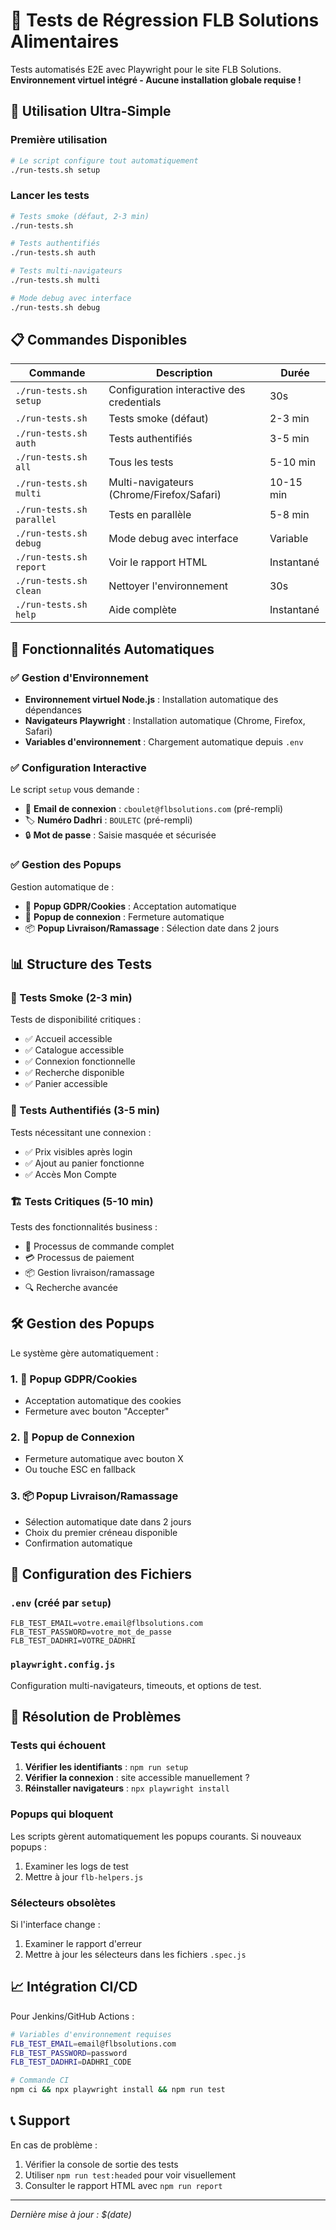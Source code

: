 # 🧪 Tests de Régression FLB Solutions Alimentaires

Tests automatisés E2E avec Playwright pour le site FLB Solutions.
**Environnement virtuel intégré - Aucune installation globale requise !**

## 🚀 Utilisation Ultra-Simple

### Première utilisation
```bash
# Le script configure tout automatiquement
./run-tests.sh setup
```

### Lancer les tests
```bash
# Tests smoke (défaut, 2-3 min)
./run-tests.sh

# Tests authentifiés
./run-tests.sh auth

# Tests multi-navigateurs  
./run-tests.sh multi

# Mode debug avec interface
./run-tests.sh debug
```

## 📋 Commandes Disponibles

| Commande | Description | Durée |
|----------|-------------|-------|
| `./run-tests.sh setup` | Configuration interactive des credentials | 30s |
| `./run-tests.sh` | Tests smoke (défaut) | 2-3 min |
| `./run-tests.sh auth` | Tests authentifiés | 3-5 min |
| `./run-tests.sh all` | Tous les tests | 5-10 min |
| `./run-tests.sh multi` | Multi-navigateurs (Chrome/Firefox/Safari) | 10-15 min |
| `./run-tests.sh parallel` | Tests en parallèle | 5-8 min |
| `./run-tests.sh debug` | Mode debug avec interface | Variable |
| `./run-tests.sh report` | Voir le rapport HTML | Instantané |
| `./run-tests.sh clean` | Nettoyer l'environnement | 30s |
| `./run-tests.sh help` | Aide complète | Instantané |

## 🔧 Fonctionnalités Automatiques

### ✅ Gestion d'Environnement
- **Environnement virtuel Node.js** : Installation automatique des dépendances
- **Navigateurs Playwright** : Installation automatique (Chrome, Firefox, Safari)
- **Variables d'environnement** : Chargement automatique depuis `.env`

### ✅ Configuration Interactive
Le script `setup` vous demande :
- 📧 **Email de connexion** : `cboulet@flbsolutions.com` (pré-rempli)
- 🏷️ **Numéro Dadhri** : `BOULETC` (pré-rempli)  
- 🔒 **Mot de passe** : Saisie masquée et sécurisée

### ✅ Gestion des Popups
Gestion automatique de :
- 🍪 **Popup GDPR/Cookies** : Acceptation automatique
- 🔐 **Popup de connexion** : Fermeture automatique  
- 📦 **Popup Livraison/Ramassage** : Sélection date dans 2 jours

## 📊 Structure des Tests

### 🚨 Tests Smoke (2-3 min)
Tests de disponibilité critiques :
- ✅ Accueil accessible
- ✅ Catalogue accessible  
- ✅ Connexion fonctionnelle
- ✅ Recherche disponible
- ✅ Panier accessible

### 🔐 Tests Authentifiés (3-5 min)
Tests nécessitant une connexion :
- ✅ Prix visibles après login
- ✅ Ajout au panier fonctionne
- ✅ Accès Mon Compte

### 🏗️ Tests Critiques (5-10 min)
Tests des fonctionnalités business :
- 🛒 Processus de commande complet
- 💳 Processus de paiement
- 📦 Gestion livraison/ramassage
- 🔍 Recherche avancée

## 🛠️ Gestion des Popups

Le système gère automatiquement :

### 1. 🍪 Popup GDPR/Cookies
- Acceptation automatique des cookies
- Fermeture avec bouton "Accepter"

### 2. 🔐 Popup de Connexion
- Fermeture automatique avec bouton X
- Ou touche ESC en fallback

### 3. 📦 Popup Livraison/Ramassage
- Sélection automatique date dans 2 jours
- Choix du premier créneau disponible
- Confirmation automatique

## 📁 Configuration des Fichiers

### `.env` (créé par `setup`)
```env
FLB_TEST_EMAIL=votre.email@flbsolutions.com
FLB_TEST_PASSWORD=votre_mot_de_passe
FLB_TEST_DADHRI=VOTRE_DADHRI
```

### `playwright.config.js`
Configuration multi-navigateurs, timeouts, et options de test.

## 🐛 Résolution de Problèmes

### Tests qui échouent
1. **Vérifier les identifiants** : `npm run setup`
2. **Vérifier la connexion** : site accessible manuellement ?
3. **Réinstaller navigateurs** : `npx playwright install`

### Popups qui bloquent
Les scripts gèrent automatiquement les popups courants. Si nouveaux popups :
1. Examiner les logs de test
2. Mettre à jour `flb-helpers.js`

### Sélecteurs obsolètes
Si l'interface change :
1. Examiner le rapport d'erreur
2. Mettre à jour les sélecteurs dans les fichiers `.spec.js`

## 📈 Intégration CI/CD

Pour Jenkins/GitHub Actions :
```bash
# Variables d'environnement requises
FLB_TEST_EMAIL=email@flbsolutions.com
FLB_TEST_PASSWORD=password
FLB_TEST_DADHRI=DADHRI_CODE

# Commande CI
npm ci && npx playwright install && npm run test
```

## 📞 Support

En cas de problème :
1. Vérifier la console de sortie des tests
2. Utiliser `npm run test:headed` pour voir visuellement
3. Consulter le rapport HTML avec `npm run report`

---
*Dernière mise à jour : $(date)*
